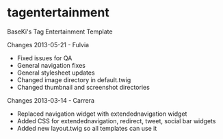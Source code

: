 tagentertainment
================

BaseKi's Tag Entertainment Template

Changes 2013-05-21 - Fulvia
+ Fixed issues for QA
+ General navigation fixes
+ General stylesheet updates
+ Changed image directory in default.twig
+ Changed thumbnail and screenshot directories

Changes 2013-03-14 - Carrera
+ Replaced navigation widget with extendednavigation widget
+ Added CSS for extendednavigation, redirect, tweet, social bar widgets
+ Added new layout.twig so all templates can use it